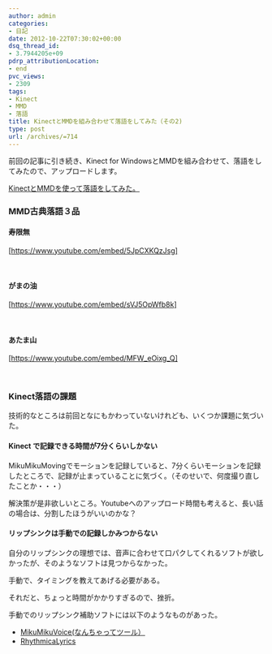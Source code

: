 ```yaml
---
author: admin
categories:
- 日記
date: 2012-10-22T07:30:02+00:00
dsq_thread_id:
- 3.7944205e+09
pdrp_attributionLocation:
- end
pvc_views:
- 2309
tags:
- Kinect
- MMD
- 落語
title: KinectとMMDを組み合わせて落語をしてみた（その2)
type: post
url: /archives/=714
---
```


前回の記事に引き続き、Kinect for WindowsとMMDを組み合わせて、落語をしてみたので、アップロードします。

[KinectとMMDを使って落語をしてみた。][1]

### MMD古典落語３品

#### 寿限無

[https://www.youtube.com/embed/5JpCXKQzJsg]

&nbsp;

#### がまの油

[https://www.youtube.com/embed/sVJ5OpWfb8k]

&nbsp;

#### あたま山

[https://www.youtube.com/embed/MFW_eOixg_Q]

&nbsp;

### Kinect落語の課題

技術的なところは前回となにもかわっていないけれども、いくつか課題に気づいた。

#### Kinect で記録できる時間が7分くらいしかない

MikuMikuMovingでモーションを記録していると、7分くらいモーションを記録したところで、記録が止まっていることに気づく。（そのせいで、何度撮り直したことか・・・）

解決策が是非欲しいところ。Youtubeへのアップロード時間も考えると、長い話の場合は、分割したほうがいいのかな？

#### リップシンクは手動での記録しかみつからない

自分のリップシンクの理想では、音声に合わせて口パクしてくれるソフトが欲しかったが、そのようなソフトは見つからなかった。

手動で、タイミングを教えてあげる必要がある。
  
それだと、ちょっと時間がかかりすぎるので、挫折。

手動でのリップシンク補助ソフトには以下のようなものがあった。

  * [MikuMikuVoice(なんちゃってツール）][2]
  * [RhythmicaLyrics][3]

<div id="fastlookup_top" style="display: none;">
</div>

 [1]: https://futurismo.biz/archives/701 "KinectとMMDを使って落語をしてみた。"
 [2]: https://www.geocities.jp/higuchuu4/index.htm
 [3]: https://suwa.6.ql.bz/RhythmicaLyrics.html